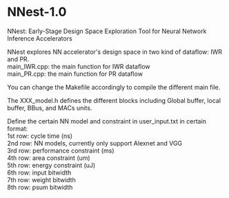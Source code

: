 # NNest-1.0

NNest: Early-Stage Design Space Exploration Tool for Neural Network Inference Accelerators

NNest explores NN accelerator's design space in two kind of dataflow: IWR and PR.</br>
main_IWR.cpp: the main function for IWR dataflow</br>
main_PR.cpp: the main function for PR dataflow</br>

You can change the Makefile accordingly to compile the different main file.

The XXX_model.h defines the different blocks including Global buffer, local buffer, BBus, and MACs units.

Define the certain NN model and constraint in user_input.txt in certain format: </br>
1st row: cycle time (ns) </br>
2nd row: NN models, currently only support Alexnet and VGG </br>
3rd row: performance constraint (ms) </br>
4th row: area constraint (um) </br>
5th row: energy constraint (uJ) </br>
6th row: input bitwidth </br>
7th row: weight bitwidth </br>
8th row: psum bitwidth </br>
